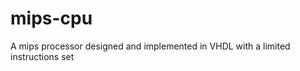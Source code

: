 mips-cpu
========

A mips processor designed and implemented in VHDL with a limited instructions set
